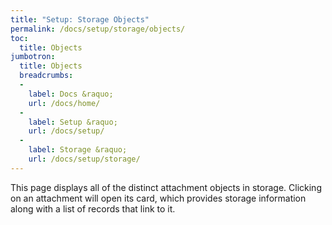 ```yaml
---
title: "Setup: Storage Objects"
permalink: /docs/setup/storage/objects/
toc:
  title: Objects
jumbotron:
  title: Objects
  breadcrumbs:
  - 
    label: Docs &raquo;
    url: /docs/home/
  - 
    label: Setup &raquo;
    url: /docs/setup/
  - 
    label: Storage &raquo;
    url: /docs/setup/storage/
---
```


This page displays all of the distinct attachment objects in storage.  Clicking on an attachment will open its card, which provides storage information along with a list of records that link to it.
